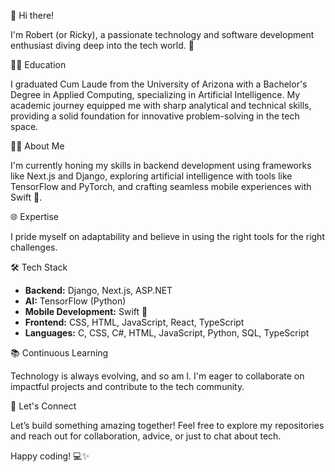👋 Hi there!

I'm Robert (or Ricky), a passionate technology and software development enthusiast diving deep into the tech world. 🚀

👨‍🎓 Education

I graduated Cum Laude from the University of Arizona with a Bachelor's Degree in Applied Computing, specializing in Artificial Intelligence. My academic journey equipped me with sharp analytical and technical skills, providing a solid foundation for innovative problem-solving in the tech space.

👨‍💻 About Me

I'm currently honing my skills in backend development using frameworks like Next.js and Django, exploring artificial intelligence with tools like TensorFlow and PyTorch, and crafting seamless mobile experiences with Swift 📱.

🌐 Expertise

I pride myself on adaptability and believe in using the right tools for the right challenges.

🛠️ Tech Stack

- **Backend:** Django, Next.js, ASP.NET  
- **AI:** TensorFlow (Python)  
- **Mobile Development:** Swift 📱   
- **Frontend:** CSS, HTML, JavaScript, React, TypeScript  
- **Languages:** C, CSS, C#, HTML, JavaScript, Python, SQL, TypeScript  

📚 Continuous Learning

Technology is always evolving, and so am I. I'm eager to collaborate on impactful projects and contribute to the tech community.

🤝 Let's Connect

Let’s build something amazing together! Feel free to explore my repositories and reach out for collaboration, advice, or just to chat about tech.

Happy coding! 💻✨
